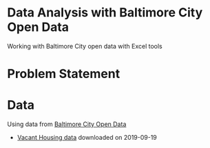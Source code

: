# Data Analysis with Baltimore City Open Data
Working with Baltimore City open data with Excel tools

# Problem Statement

# Data
Using data from [Baltimore City Open Data](https://data.baltimorecity.gov/)
 - [Vacant Housing data](https://data.baltimorecity.gov/Housing-Development/Vacant-Buildings/qqcv-ihn5/data) downloaded on 2019-09-19

